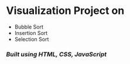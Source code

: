 # Visualization Project on
* Bubble Sort
* Insertion Sort
* Selection Sort

### *Built using HTML, CSS, JavaScript*
